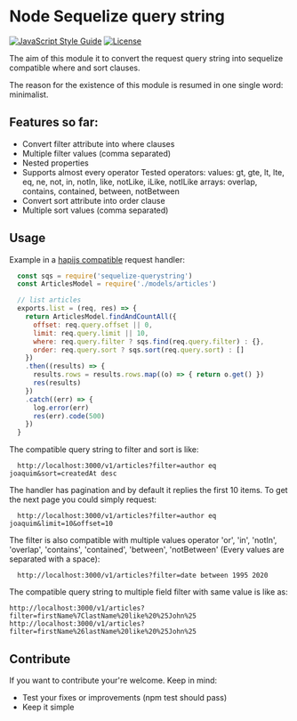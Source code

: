 # Node Sequelize query string

[![JavaScript Style Guide](https://img.shields.io/badge/code_style-standard-brightgreen.svg)](https://standardjs.com)
[![License](https://img.shields.io/npm/l/sequelize.svg?maxAge=2592000?style=plastic)](https://github.com/sequelize/sequelize/blob/master/LICENSE)

The aim of this module it to convert the request query string into sequelize compatible where and sort clauses.

The reason for the existence of this module is resumed in one single word: minimalist.

## Features so far:

- Convert filter attribute into where clauses
- Multiple filter values (comma separated)
- Nested properties
- Supports almost every operator 
Tested operators:
values: gt, gte, lt, lte, eq, ne, not, in, notIn, like, notLike, iLike, notILike
arrays: overlap, contains, contained, between, notBetween
- Convert sort attribute into order clause
- Multiple sort values (comma separated)

## Usage

Example in a [hapijs compatible](https://hapijs.com/api#route-handler) request handler:

```javascript
  const sqs = require('sequelize-querystring')
  const ArticlesModel = require('./models/articles')

  // list articles
  exports.list = (req, res) => {
    return ArticlesModel.findAndCountAll({
      offset: req.query.offset || 0,
      limit: req.query.limit || 10,
      where: req.query.filter ? sqs.find(req.query.filter) : {},
      order: req.query.sort ? sqs.sort(req.query.sort) : []
    })
    .then((results) => {
      results.rows = results.rows.map((o) => { return o.get() })
      res(results)
    })
    .catch((err) => {
      log.error(err)
      res(err).code(500)
    })
  }
```

The compatible query string to filter and sort is like:
```
  http://localhost:3000/v1/articles?filter=author eq joaquim&sort=createdAt desc
```

The handler has pagination and by default it replies the first 10 items. To get the next page you could simply request:

```
  http://localhost:3000/v1/articles?filter=author eq joaquim&limit=10&offset=10
```

The filter is also compatible with multiple values operator 'or', 'in', 'notIn', 'overlap', 'contains', 'contained', 'between', 'notBetween' (Every values are separated with a space):

```
  http://localhost:3000/v1/articles?filter=date between 1995 2020
```

The compatible query string to multiple field filter with same value is like as:

```
http://localhost:3000/v1/articles?filter=firstName%7ClastName%20like%20%25John%25
http://localhost:3000/v1/articles?filter=firstName%26lastName%20like%20%25John%25
```

## Contribute

If you want to contribute your're welcome. Keep in mind:

- Test your fixes or improvements (npm test should pass)
- Keep it simple
